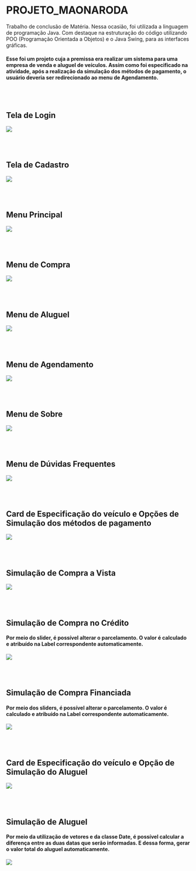 # PROJETO_MAONARODA
Trabalho de conclusão de Matéria. Nessa ocasião, foi utilizada a linguagem de programação Java. Com destaque na estruturação do código utilizando POO (Programação Orientada a Objetos) e o Java Swing, para as interfaces gráficas.

<h4> Esse foi um projeto cuja a premissa era realizar um sistema para uma empresa de venda e aluguel de veículos. Assim como foi especificado na atividade, após a realização da simulação dos métodos de pagamento, o usuário deveria ser redirecionado ao menu de Agendamento. </h4>
<br/><br/>

<h2> Tela de Login </h2>
<img src="https://user-images.githubusercontent.com/105173431/209452994-413b7b2d-b795-47b8-8d11-8ad28fa243cf.png" />

<br/><br/>
<h2> Tela de Cadastro </h2>
<img src="https://user-images.githubusercontent.com/105173431/209453008-0b8d774c-c1ba-4584-b16f-89ce12887571.png" />

<br/><br/>
<h2> Menu Principal </h2>
<img src="https://user-images.githubusercontent.com/105173431/209453015-36fd8001-eca8-47ca-86c8-0eb9f1d5c925.png" />

<br/><br/>
<h2> Menu de Compra </h2>
<img src="https://user-images.githubusercontent.com/105173431/209453020-6e941be7-45ea-4619-9b36-2cefde69c2e9.png" />

<br/><br/>
<h2> Menu de Aluguel </h2>
<img src="https://user-images.githubusercontent.com/105173431/209453030-d7ab7890-6515-4a23-85d9-983db0a1f66f.png" />

<br/><br/>
<h2> Menu de Agendamento </h2>
<img src="https://user-images.githubusercontent.com/105173431/209453033-4f575a23-4348-4e38-93a6-7795278d1d45.png" />

<br/><br/>
<h2> Menu de Sobre </h2>
<img src="https://user-images.githubusercontent.com/105173431/209453037-514d97d4-b333-41e4-adb4-0c3fc47f993f.png" />

<br/><br/>
<h2> Menu de Dúvidas Frequentes </h2>
<img src="https://user-images.githubusercontent.com/105173431/209453042-be8d98ac-03a5-4b8a-b7ac-fcf17cb93af4.png" />

<br/><br/>
<h2> Card de Especificação do veículo e Opções de Simulação dos métodos de pagamento </h2>
<img src="https://user-images.githubusercontent.com/105173431/209453050-051879a8-8710-4495-992f-aba020aa3f18.png" />

<br/><br/>
<h2> Simulação de Compra a Vista </h2>
<img src="https://user-images.githubusercontent.com/105173431/209453057-298e4cf9-086b-431f-a91e-55169698bb8a.png" />

<br/><br/>
<h2> Simulação de Compra no Crédito </h2>
<h4> Por meio do slider, é possível alterar o parcelamento. O valor é calculado e atribuído na Label correspondente automaticamente. </h4>
<img src="https://user-images.githubusercontent.com/105173431/209453063-5061ba36-7741-4692-8c32-2809d352d14f.png" />

<br/><br/>
<h2> Simulação de Compra Financiada </h2>
<h4> Por meio dos sliders, é possível alterar o parcelamento. O valor é calculado e atribuído na Label correspondente automaticamente. </h4>
<img src="https://user-images.githubusercontent.com/105173431/209453074-bb2d3206-23a1-4cf5-adce-1aa1693b7a84.png" />

<br/><br/>
<h2> Card de Especificação do veículo e Opção de Simulação do Aluguel </h2>
<img src="https://user-images.githubusercontent.com/105173431/209453087-bb8e5849-2b44-491e-bae4-b58d9e208fba.png" />

<br/><br/>
<h2> Simulação de Aluguel </h2>
<h4> Por meio da utilização de vetores e da classe Date, é possível calcular a diferença entre as duas datas que serão informadas. E dessa forma, gerar o valor total do aluguel automaticamente.</h4>
<img src="https://user-images.githubusercontent.com/105173431/209453097-57569d49-a82f-4962-aca6-dc732792282b.png" />
